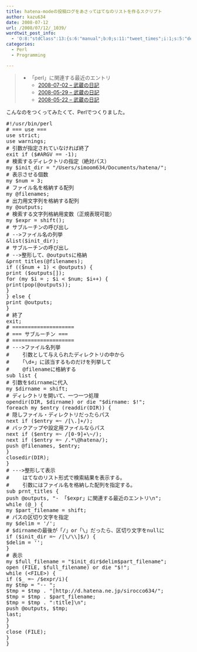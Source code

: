 ```yaml
---
title: hatena-modeの投稿ログをあさってはてなのリストを作るスクリプト
author: kazu634
date: 2008-07-12
url: /2008/07/12/_1039/
wordtwit_post_info:
  - 'O:8:"stdClass":13:{s:6:"manual";b:0;s:11:"tweet_times";i:1;s:5:"delay";i:0;s:7:"enabled";i:1;s:10:"separation";s:2:"60";s:7:"version";s:3:"3.7";s:14:"tweet_template";b:0;s:6:"status";i:2;s:6:"result";a:0:{}s:13:"tweet_counter";i:2;s:13:"tweet_log_ids";a:1:{i:0;i:4135;}s:9:"hash_tags";a:0:{}s:8:"accounts";a:1:{i:0;s:7:"kazu634";}}'
categories:
  - Perl
  - Programming

---
```

<div class="section">
<blockquote>
<ul>
<li>
        「perl」に関連する最近のエントリ <ul>
<li>
<a href="http://d.hatena.ne.jp/sirocco634/20080702" onclick="__gaTracker('send', 'event', 'outbound-article', 'http://d.hatena.ne.jp/sirocco634/20080702', '2008-07-02 &#8211; 武蔵の日記');" target="_blank">2008-07-02 &#8211; 武蔵の日記</a>
</li>
<li>
<a href="http://d.hatena.ne.jp/sirocco634/20080529" onclick="__gaTracker('send', 'event', 'outbound-article', 'http://d.hatena.ne.jp/sirocco634/20080529', '2008-05-29 &#8211; 武蔵の日記');" target="_blank">2008-05-29 &#8211; 武蔵の日記</a>
</li>
<li>
<a href="http://d.hatena.ne.jp/sirocco634/20080522" onclick="__gaTracker('send', 'event', 'outbound-article', 'http://d.hatena.ne.jp/sirocco634/20080522', '2008-05-22 &#8211; 武蔵の日記');" target="_blank">2008-05-22 &#8211; 武蔵の日記</a>
</li>
</ul>
</li>
</ul>
</blockquote>
  
<p>
    こんなのをつくってみたくて、Perlでつくりました。
</p>
  
<pre class="syntax-highlight">
<span class="synPreProc">#!/usr/bin/perl</span>
<span class="synComment"># === use ===</span>
<span class="synStatement">use strict</span>;
<span class="synStatement">use warnings</span>;
<span class="synComment"># 引数が指定されていなければ終了</span>
<span class="synStatement">exit</span> <span class="synStatement">if</span> (<span class="synIdentifier">$#ARGV</span> == <span class="synConstant">-1</span>);
<span class="synComment"># 検索するディレクトリの指定（絶対パス）</span>
<span class="synStatement">my</span> <span class="synIdentifier">$init_dir</span> = <span class="synConstant">&#34;/Users/simoom634/Documents/hatena/&#34;</span>;
<span class="synComment"># 表示させる個数</span>
<span class="synStatement">my</span> <span class="synIdentifier">$num</span> = <span class="synConstant">3</span>;
<span class="synComment"># ファイル名を格納する配列</span>
<span class="synStatement">my</span> <span class="synIdentifier">@filenames</span>;
<span class="synComment"># 出力用文字列を格納する配列</span>
<span class="synStatement">my</span> <span class="synIdentifier">@outputs</span>;
<span class="synComment"># 検索する文字列格納用変数（正規表現可能）</span>
<span class="synStatement">my</span> <span class="synIdentifier">$expr</span> = <span class="synStatement">shift</span>();
<span class="synComment"># サブルーチンの呼び出し</span>
<span class="synComment"># --&#62;ファイル名の列挙</span>
<span class="synIdentifier">&#38;list</span>(<span class="synIdentifier">$init_dir</span>);
<span class="synComment"># サブルーチンの呼び出し</span>
<span class="synComment"># --&#62;整形して、@outputsに格納</span>
<span class="synIdentifier">&#38;prnt_titles</span>(<span class="synIdentifier">@filenames</span>);
<span class="synStatement">if</span> ((<span class="synIdentifier">$num</span> + <span class="synConstant">1</span>) &#60; <span class="synIdentifier">@outputs</span>) {
<span class="synStatement">print</span> (<span class="synIdentifier">$outputs</span>[<span class="synConstant"></span>]);
<span class="synStatement">for</span> (<span class="synStatement">my</span> <span class="synIdentifier">$i</span> = <span class="synConstant"></span>; <span class="synIdentifier">$i</span> &#60; <span class="synIdentifier">$num</span>; <span class="synIdentifier">$i</span>++) {
<span class="synStatement">print</span>(<span class="synStatement">pop</span>(<span class="synIdentifier">@outputs</span>));
}
} <span class="synStatement">else</span> {
<span class="synStatement">print</span> <span class="synIdentifier">@outputs</span>;
}
<span class="synComment"># 終了</span>
<span class="synStatement">exit</span>;
<span class="synComment"># ====================</span>
<span class="synComment"># === サブルーチン ===</span>
<span class="synComment"># ====================</span>
<span class="synComment"># ---&#62;ファイル名列挙</span>
<span class="synComment"># 　　引数として与えられたディレクトリの中から</span>
<span class="synComment"># 　　「\d+」に該当するものだけを列挙して</span>
<span class="synComment"># 　　@filenameに格納する</span>
<span class="synStatement">sub</span><span class="synIdentifier"> list </span>{
<span class="synComment"># 引数を$dirnameに代入</span>
<span class="synStatement">my</span> <span class="synIdentifier">$dirname</span> = <span class="synStatement">shift</span>;
<span class="synComment"># ディレクトリを開いて、一つ一つ処理</span>
<span class="synStatement">opendir</span>(<span class="synIdentifier">DIR</span>, <span class="synIdentifier">$dirname</span>) <span class="synStatement">or</span> <span class="synStatement">die</span> <span class="synConstant">&#34;</span><span class="synIdentifier">$dirname</span><span class="synConstant">: </span><span class="synIdentifier">$!</span><span class="synConstant">&#34;</span>;
<span class="synStatement">foreach</span> <span class="synStatement">my</span> <span class="synIdentifier">$entry</span> (<span class="synStatement">readdir</span>(<span class="synIdentifier">DIR</span>)) {
<span class="synComment"># 隠しファイル・ディレクトリだったらパス</span>
<span class="synStatement">next</span> <span class="synStatement">if</span> (<span class="synIdentifier">$entry</span> =~<span class="synStatement"> /</span><span class="synConstant">[</span><span class="synSpecial">\.</span><span class="synConstant">]</span><span class="synSpecial">+</span><span class="synStatement">/</span>);
<span class="synComment"># バックアップや設定用ファイルならパス</span>
<span class="synStatement">next</span> <span class="synStatement">if</span> (<span class="synIdentifier">$entry</span> =~<span class="synStatement"> /</span><span class="synSpecial">[0-9]+\~</span><span class="synStatement">/</span>);
<span class="synStatement">next</span> <span class="synStatement">if</span> (<span class="synIdentifier">$entry</span> =~<span class="synStatement"> /</span><span class="synSpecial">.*\@</span><span class="synConstant">hatena</span><span class="synStatement">/</span>);
<span class="synStatement">push</span> <span class="synIdentifier">@filenames</span>, <span class="synIdentifier">$entry</span>;
}
<span class="synStatement">closedir</span>(<span class="synIdentifier">DIR</span>);
}
<span class="synComment"># ---&#62;整形して表示</span>
<span class="synComment"># 　　はてなのリスト形式で検索結果を表示する。</span>
<span class="synComment"># 　　引数にはファイル名を格納した配列を指定する。</span>
<span class="synStatement">sub</span><span class="synIdentifier"> prnt_titles </span>{
<span class="synStatement">push</span> <span class="synIdentifier">@outputs</span>, <span class="synConstant">&#34;- 「</span><span class="synIdentifier">$expr」に関連する最近のエントリ</span><span class="synSpecial">\n</span><span class="synConstant">&#34;</span>;
<span class="synStatement">while</span> (<span class="synIdentifier">@_</span>) {
<span class="synStatement">my</span> <span class="synIdentifier">$part_filename</span> = <span class="synStatement">shift</span>;
<span class="synComment"># パスの区切り文字を指定</span>
<span class="synStatement">my</span> <span class="synIdentifier">$delim</span> = <span class="synConstant">'/'</span>;
<span class="synComment"># $dirnameの最後が「/」or「\」だったら、区切り文字をnullに</span>
<span class="synStatement">if</span> (<span class="synIdentifier">$init_dir</span> =~<span class="synStatement"> /</span><span class="synConstant">[</span><span class="synSpecial">\/\\</span><span class="synConstant">]$</span><span class="synStatement">/</span>) {
<span class="synIdentifier">$delim</span> = <span class="synConstant">''</span>;
}
<span class="synComment"># 表示</span>
<span class="synStatement">my</span> <span class="synIdentifier">$full_filename</span> = <span class="synConstant">&#34;</span><span class="synIdentifier">$init_dir$delim$part_filename</span><span class="synConstant">&#34;</span>;
<span class="synStatement">open</span> (<span class="synIdentifier">FILE</span>, <span class="synIdentifier">$full_filename</span>) <span class="synStatement">or</span> <span class="synStatement">die</span> <span class="synConstant">&#34;</span><span class="synIdentifier">$!</span><span class="synConstant">&#34;</span>;
<span class="synStatement">while</span> (<span class="synIdentifier">&#60;FILE&#62;</span>) {
<span class="synStatement">if</span> (<span class="synIdentifier">$_</span> =~<span class="synStatement"> /</span><span class="synIdentifier">$expr</span><span class="synStatement">/i</span>){
<span class="synStatement">my</span> <span class="synIdentifier">$tmp</span> = <span class="synConstant">&#34;-- &#34;</span>;
<span class="synIdentifier">$tmp</span> = <span class="synIdentifier">$tmp</span> . <span class="synConstant">&#34;[http://d.hatena.ne.jp/sirocco634/&#34;</span>;
<span class="synIdentifier">$tmp</span> = <span class="synIdentifier">$tmp</span> . <span class="synIdentifier">$part_filename</span>;
<span class="synIdentifier">$tmp</span> = <span class="synIdentifier">$tmp</span> . <span class="synConstant">&#34;:title]</span><span class="synSpecial">\n</span><span class="synConstant">&#34;</span>;
<span class="synStatement">push</span> <span class="synIdentifier">@outputs</span>, <span class="synIdentifier">$tmp</span>;
<span class="synStatement">last</span>;
}
}
<span class="synStatement">close</span> (<span class="synIdentifier">FILE</span>);
}
}
</pre>
</div>